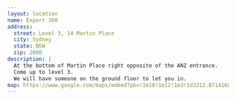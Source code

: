 ```yaml
---
layout: location
name: Expert 360
address:
  street: Level 3, 14 Martin Place
  city: Sydney
  state: NSW
  zip: 2000
description: |
  At the bottom of Martin Place right opposite of the ANZ entrance.
  Come up to level 3.
  We will have someone on the ground floor to let you in.
map: https://www.google.com/maps/embed?pb=!1m18!1m12!1m3!1d3312.871416800574!2d151.20603741625405!3d-33.86720452640947!2m3!1f0!2f0!3f0!3m2!1i1024!2i768!4f13.1!3m3!1m2!1s0x6b12ae4069a8b91d%3A0xf045c068fdf7202a!2s14+Martin+Pl%2C+Sydney+NSW+2000!5e0!3m2!1sen!2sau!4v1535091979511
---
```

